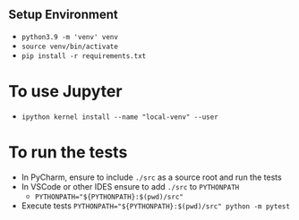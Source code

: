 ## Setup Environment
- `python3.9 -m 'venv' venv`
- `source venv/bin/activate`
- `pip install -r requirements.txt`

# To use Jupyter
- `ipython kernel install --name "local-venv" --user`


# To run the tests
- In PyCharm, ensure to include `./src` as a source root and run the tests
- In VSCode or other IDES ensure to add `./src` to `PYTHONPATH`
  - `PYTHONPATH="${PYTHONPATH}:$(pwd)/src"`
- Execute tests `PYTHONPATH="${PYTHONPATH}:$(pwd)/src" python -m pytest`